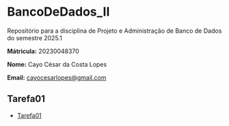 # BancoDeDados_II
Repositório para a disciplina de Projeto e Administração de Banco de Dados do semestre 2025.1

**Mátricula:** 20230048370

**Nome:** Cayo César da Costa Lopes

**Email:** cayocesarlopes@gmail.com

## Tarefa01

- [Tarefa01](tarefa01.md)